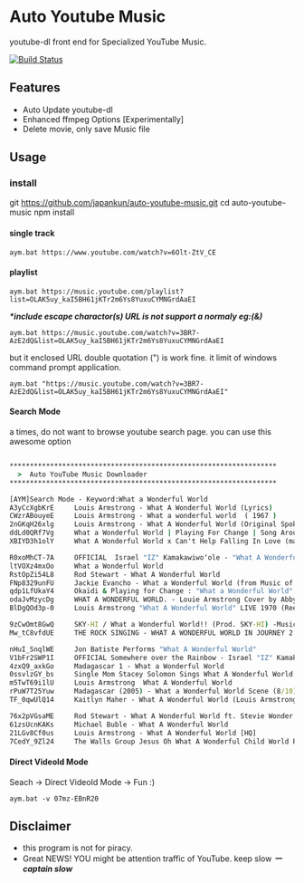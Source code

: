 # Auto Youtube Music

youtube-dl front end for Specialized YouTube Music.

[![Build Status](https://travis-ci.org/japankun/auto-youtube-music.svg?branch=master)](https://travis-ci.org/japankun/auto-youtube-music)

## Features

- Auto Update youtube-dl
- Enhanced ffmpeg Options [Experimentally]
- Delete movie, only save Music file

## Usage

### install

git https://github.com/japankun/auto-youtube-music.git
cd auto-youtube-music
npm install

#### single track

```aym.bat https://www.youtube.com/watch?v=6Olt-ZtV_CE```

#### playlist
```aym.bat https://music.youtube.com/playlist?list=OLAK5uy_kaI5BH61jKTr2m6Ys8YuxuCYMNGrdAaEI```

___*include escape charactor(s) URL is not support a normaly eg:(&)___

```aym.bat https://music.youtube.com/watch?v=3BR7-AzE2dQ&list=OLAK5uy_kaI5BH61jKTr2m6Ys8YuxuCYMNGrdAaEI```

but it enclosed URL double quotation (") is work fine.
it limit of windows command prompt application.

```aym.bat "https://music.youtube.com/watch?v=3BR7-AzE2dQ&list=OLAK5uy_kaI5BH61jKTr2m6Ys8YuxuCYMNGrdAaEI"```

#### Search Mode

a times, do not want to browse youtube search page. you can use this awesome option
```aym.bat -q "What A Wonderful World"

******************************************************************
  >  Auto YouTube Music Downloader
******************************************************************

[AYM]Search Mode - Keyword:What a Wonderful World
A3yCcXgbKrE     Louis Armstrong - What A Wonderful World (Lyrics)
CWzrABouyeE     Louis Armstrong - What a wonderful world  ( 1967 )
2nGKqH26xlg     Louis Armstrong - What A Wonderful World (Original Spoken Intro Version) ABC Records 1967, 1970
ddLd0QRf7Vg     What a Wonderful World | Playing For Change | Song Around The World
XBIYD3h1olY     What A Wonderful World x Can't Help Falling In Love (mashup cover) Reneé Domi

R0xoMhCT-7A     OFFICIAL  Israel "IZ" Kamakawiwoʻole - "What A Wonderful World" Video
ltVOXz4mxOo     What a Wonderful World
RstOpZi54L8     Rod Stewart - What A Wonderful World
FNp8329unFU     Jackie Evancho - What a Wonderful World (from Music of the Movies)
qdp1LfUkaY4     Okaïdi & Playing for Change : "What a Wonderful World"
odaJvMzycDg     WHAT A WONDERFUL WORLD. - Louie Armstrong Cover by Abby Ward
BlDgQOd3p-0     Louis Armstrong "What A Wonderful World" LIVE 1970 (Reelin' In The Years Arch

9zCwOmt8GwQ     SKY-HI / What a Wonderful World!! (Prod. SKY-HI) -Music Video-
Mw_tC8vfdUE     THE ROCK SINGING - WHAT A WONDERFUL WORLD IN JOURNEY 2 THE MYSTERIOUS ISLAND

nHuI_SnqlWE     Jon Batiste Performs "What A Wonderful World"
V1bFr2SWP1I     OFFICIAL Somewhere over the Rainbow - Israel "IZ" Kamakawiwoʻole
4zxQ9_axkGo     Madagascar 1 - What a Wonderful World
0ssvlzGY_bs     Single Mom Stacey Solomon Sings What A Wonderful World - The X Factor
m5TwT69i1lU     Louis Armstrong  What A Wonderful World
rPuW7T25Yuw     Madagascar (2005) - What a Wonderful World Scene (8/10) | Movieclips
TF_0qwUlQ14     Kaitlyn Maher - What A Wonderful World (Louis Armstrong) - Semi Final America

76x2pVGsaME     Rod Stewart - What A Wonderful World ft. Stevie Wonder
61zsUcnKAKs     Michael Buble - What A Wonderful World
21LGv8Cf0us     Louis Armstrong - What A Wonderful World [HQ]
7CedY_9Zl24     The Walls Group Jesus Oh What A Wonderful Child World Premiere Video
```


#### Direct VideoId Mode

Seach → Direct VideoId Mode → Fun :)

```aym.bat -v 07mz-EBnR20```

## Disclaimer

- this program is not for piracy.
- Great NEWS! YOU might be attention traffic of YouTube. keep slow ___*ーcaptain slow*___
